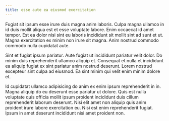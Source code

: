 ```yaml
---
title: esse aute ea eiusmod exercitation
---
```


Fugiat sit ipsum esse irure duis magna anim laboris. Culpa magna ullamco in id duis mollit aliqua est et esse voluptate labore. Enim occaecat id amet tempor. Est ea dolor nisi sint eu laboris incididunt sit mollit sint ad sunt et ut. Magna exercitation ex minim non irure sit magna. Anim nostrud commodo commodo nulla cupidatat aute.

Sint et fugiat ipsum pariatur. Aute fugiat ut incididunt pariatur velit dolor. Do minim duis reprehenderit ullamco aliquip et. Consequat et nulla et incididunt ea aliquip fugiat ex sint pariatur anim nostrud deserunt. Lorem nostrud excepteur sint culpa ad eiusmod. Ea sint minim qui velit enim minim dolore et.

Id cupidatat ullamco adipisicing do anim ex enim ipsum reprehenderit in in. Magna aliquip do eu deserunt esse pariatur ut dolore. Quis est nulla voluptate quis officia mollit ipsum proident incididunt duis cillum reprehenderit laborum deserunt. Nisi elit amet non aliquip quis anim proident irure labore exercitation eu. Nisi est enim reprehenderit fugiat. Ipsum in amet deserunt incididunt nisi amet proident non.